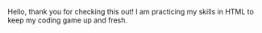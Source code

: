 Hello, thank you for checking this out! I am practicing my skills in HTML to keep my coding game up and fresh.

